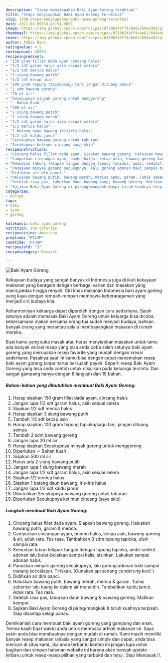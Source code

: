 ```yaml
---
description: "Steps menyiapakan Baki Ayam Goreng teraktual"
title: "Steps menyiapakan Baki Ayam Goreng teraktual"
slug: 1288-steps-menyiapakan-baki-ayam-goreng-teraktual
date: 2021-03-05T16:43:51.905Z
image: https://img-global.cpcdn.com/recipes/d7206249ff4c8e82/680x482cq70/baki-ayam-goreng-foto-resep-utama.jpg
thumbnail: https://img-global.cpcdn.com/recipes/d7206249ff4c8e82/680x482cq70/baki-ayam-goreng-foto-resep-utama.jpg
cover: https://img-global.cpcdn.com/recipes/d7206249ff4c8e82/680x482cq70/baki-ayam-goreng-foto-resep-utama.jpg
author: Addie Bass
ratingvalue: 4.5
reviewcount: 26953
recipeingredient:
- "150 gram fillet dada ayam cincang halus"
- "1/2 sdt garam halus asin sesuai selera"
- "1/2 sdt merica halus"
- "3 siung bawang putih"
- "1/2 sdt kecap asin"
- "100 gram tepung tapiokasagu tani jangan dituang semua"
- "2 sdm bawang goreng"
- "20 ml air"
- "Secukupnya minyak goreng untuk menggoreng"
- "  Bahan Kuah "
- "500 ml air"
- "2 siung bawang putih"
- "1 siung bawang merah"
- "1/2 sdt garam halus asin sesuai selera"
- "1/2 merica halus"
- "1 batang daun bawang irisiris halus"
- "1/2 sdt kaldu jamur"
- "Secukupnya bawang goreng untuk taburan"
- "Secukupnya ketimun cincang saya skip"
recipeinstructions:
- "Cincang halus fillet dada ayam. Siapkan bawang goreng. Haluskan bawang putih, garam &amp; merica."
- "Campurkan cincangan ayam, bumbu halus, kecap asin, bawang goreng &amp; air, aduk rata. Tes rasa. Tambahkan 3 sdm tepung tapioka, uleni sampai rata."
- "Kemudian taburi telapak tangan dengan tapung tapioka, ambil sedikit adonan lalu bulat-bulatkan sampai kalis, sisihkan. Lakukan sampai adonan habis."
- "Panaskan minyak goreng secukupnya, lalu goreng adonan baki sampai matang kecoklatan. Tiriskan. (Gunakan api sedang cenderung kecil.)"
- "Didihkan air dlm panci."
- "Haluskan bawang putih, bawang merah, merica &amp; garam. Tumis sebentar lalu tuang ke dalam air mendidih. Tambahkan kaldu jamur. Aduk rata. Tes rasa."
- "Setelah rasa pas, taburkan daun bawang &amp; bawang goreng. Matikan kompor."
- "Sajikan Baki Ayam Goreng di piring/mangkok &amp; taruh kuahnya terpisah. Siap disantap selagi panas."
categories:
- Recipe
tags:
- baki
- ayam
- goreng

katakunci: baki ayam goreng 
nutrition: 190 calories
recipecuisine: American
preptime: "PT24M"
cooktime: "PT36M"
recipeyield: "3"
recipecategory: Dessert

---
```



![Baki Ayam Goreng](https://img-global.cpcdn.com/recipes/d7206249ff4c8e82/680x482cq70/baki-ayam-goreng-foto-resep-utama.jpg)

Kekayaan budaya yang sangat banyak di Indonesia juga di ikuti kekayaan makanan yang beragam dengan berbagai varian dari masakan yang manis,pedas hingga renyah. Ciri khas makanan Indonesia baki ayam goreng yang kaya dengan rempah-rempah membawa keberaragaman yang menjadi ciri budaya kita.


Keharmonisan keluarga dapat diperoleh dengan cara sederhana. Salah satunya adalah memasak Baki Ayam Goreng untuk keluarga bisa dicoba. kebersamaan makan bersama orang tua sudah menjadi budaya, bahkan banyak orang yang merantau selalu membayangkan masakan di rumah mereka.



Buat kamu yang suka masak atau harus menyiapkan masakan untuk tamu ada banyak variasi resep yang bisa anda coba salah satunya baki ayam goreng yang merupakan resep favorite yang mudah dengan kreasi sederhana. Pasalnya saat ini kamu bisa dengan cepat menemukan resep baki ayam goreng tanpa harus bersusah payah.
Seperti resep Baki Ayam Goreng yang bisa anda contoh untuk disajikan pada keluarga tercinta. Dan sangat gampang hanya dengan 8 langkah dan 19 bahan.


<!--inarticleads1-->

##### Bahan-bahan yang dibutuhkan membuat Baki Ayam Goreng:

1. Harap siapkan 150 gram fillet dada ayam, cincang halus
1. Jangan lupa 1/2 sdt garam halus, asin sesuai selera
1. Siapkan 1/2 sdt merica halus
1. Harap siapkan 3 siung bawang putih
1. Tambah 1/2 sdt kecap asin
1. Harap siapkan 100 gram tepung tapioka/sagu tani, jangan dituang semua
1. Tambah 2 sdm bawang goreng
1. Jangan lupa 20 ml air
1. Harap siapkan Secukupnya minyak goreng untuk menggoreng
1. Diperlukan  ✓ Bahan Kuah :
1. Siapkan 500 ml air
1. Harus ada 2 siung bawang putih
1. Jangan lupa 1 siung bawang merah
1. Jangan lupa 1/2 sdt garam halus, asin sesuai selera
1. Siapkan 1/2 merica halus
1. Siapkan 1 batang daun bawang, iris-iris halus
1. Jangan lupa 1/2 sdt kaldu jamur
1. Dibutuhkan Secukupnya bawang goreng untuk taburan
1. Diperlukan Secukupnya ketimun cincang (saya skip)




<!--inarticleads2-->

##### Langkah membuat  Baki Ayam Goreng:

1. Cincang halus fillet dada ayam. Siapkan bawang goreng. Haluskan bawang putih, garam &amp; merica.
1. Campurkan cincangan ayam, bumbu halus, kecap asin, bawang goreng &amp; air, aduk rata. Tes rasa. Tambahkan 3 sdm tepung tapioka, uleni sampai rata.
1. Kemudian taburi telapak tangan dengan tapung tapioka, ambil sedikit adonan lalu bulat-bulatkan sampai kalis, sisihkan. Lakukan sampai adonan habis.
1. Panaskan minyak goreng secukupnya, lalu goreng adonan baki sampai matang kecoklatan. Tiriskan. (Gunakan api sedang cenderung kecil.)
1. Didihkan air dlm panci.
1. Haluskan bawang putih, bawang merah, merica &amp; garam. Tumis sebentar lalu tuang ke dalam air mendidih. Tambahkan kaldu jamur. Aduk rata. Tes rasa.
1. Setelah rasa pas, taburkan daun bawang &amp; bawang goreng. Matikan kompor.
1. Sajikan Baki Ayam Goreng di piring/mangkok &amp; taruh kuahnya terpisah. Siap disantap selagi panas.




Demikianlah cara membuat baki ayam goreng yang gampang dan enak. Terima kasih buat waktu anda untuk membaca artikel makanan ini. Saya yakin anda bisa membuatnya dengan mudah di rumah. Kami masih memiliki banyak resep makanan rahasia yang sangat simple dan cepat, anda bisa mencari di situs kami, jika anda terbantu konten ini jangan lupa untuk bagikan dan simpan halaman website ini karena akan banyak update terbaru untuk resep-resep pilihan yang terbukti dan teruji. Siap Memasak !!. 

